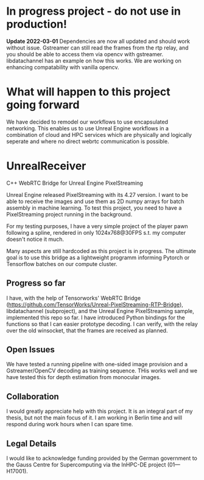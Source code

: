 # In progress project -  do not use in production!

**Update 2022-03-01** Dependencies are now all updated and should work without issue. Gstreamer can still read the frames from the rtp relay, and you should be able to access them via opencv with gstreamer. libdatachannel has an example on how this works. We are working on enhancing compatability with vanilla opencv.

# What will happen to this project going forward

We have decided to remodel our workflows to use encapsulated networking. This enables us to use Unreal Engine workflows in a combination of cloud and HPC services which are physically and logically seperate and where no direct webrtc communication is possible.

# UnrealReceiver
C++ WebRTC Bridge for Unreal Engine PixelStreaming

Unreal Engine released PixelStreaming with its 4.27 version. I want to be able to receive the images and use them as 2D numpy arrays for batch assembly in machine learning.
To test this project, you need to have a PixelStreaming project running in the background.

For my testing purposes, I have a very simple project of the player pawn following a spline, rendered in only 1024x768@30FPS s.t. my computer doesn't notice it much.

Many aspects are still hardcoded as this project is in progress. The ultimate goal is to use this bridge as a lightweight programm informing Pytorch or Tensorflow batches on our compute cluster.

## Progress so far

I have, with the help of Tensorworks' WebRTC Bridge (https://github.com/TensorWorks/Unreal-PixelStreaming-RTP-Bridge), libdatachannel (subproject), and the Unreal Engine PixelStreaming sample, implemented this repo so far.
I have introduced Python bindings for the functions so that I can easier prototype decoding.
I can verify, with the relay over the old winsocket, that the frames are received as planned.

## Open Issues

We have tested a running pipeline with one-sided image provision and a Gstreamer/OpenCV decoding as training sequence. THis works well and we have tested this for depth estimation from monocular images.

## Collaboration

I would greatly appreciate help with this project. It is an integral part of my thesis, but not the main focus of it.
I am working in Berlin time and will respond during work hours when I can spare time.

## Legal Details

I would like to acknowledge funding provided by the German government to the Gauss Centre for Supercomputing via the InHPC-DE project (01—H17001).


